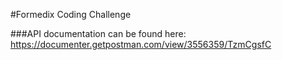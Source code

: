 #Formedix Coding Challenge


###API documentation can be found here: https://documenter.getpostman.com/view/3556359/TzmCgsfC

